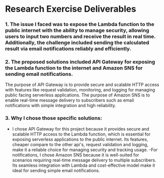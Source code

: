 # Research Exercise Deliverables

### 1. The issue I faced was to expose the Lambda function to the public internet with the ability to manage security, allowing users to input two numbers and receive the result in real time. Additionally, the challenge included sending the calculated result via email notifications reliably and efficiently.

### 2. The proposed solutions included API Gateway for exposing the Lambda function to the internet and Amazon SNS for sending email notifications. 
The purpose of API Gateway is to provide secure and scalable HTTP access with features like request validation, monitoring, and logging for managing public facing serverless applications. 
The purpose of Amazon SNS is to enable real-time message delivery to subscribers such as email notifications with simple integration and high reliability.

### 3. Why I chose those specific solutions: 
- I chose API Gateway for this project because it provides secure and scalable HTTP access to the Lambda function, which is essential for exposing serverless applications to the public internet. Its features, cheaper compare to the other api's, request validation and logging, make it a reliable choice for managing security and tracking usage.
-For notifications, I chose Amazon SNS because it is well-suited for scenarios requiring real-time message delivery to multiple subscribers. Its seamless integration with Lambda and cost-effective model make it ideal for sending simple email notifications.
